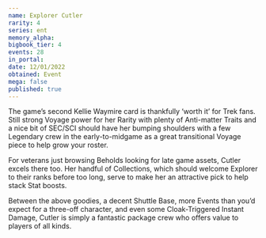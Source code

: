 ```yaml
---
name: Explorer Cutler
rarity: 4
series: ent
memory_alpha:
bigbook_tier: 4
events: 28
in_portal:
date: 12/01/2022
obtained: Event
mega: false
published: true
---
```


The game’s second Kellie Waymire card is thankfully ‘worth it’ for Trek fans. Still strong Voyage power for her Rarity with plenty of Anti-matter Traits and a nice bit of SEC/SCI should have her bumping shoulders with a few Legendary crew in the early-to-midgame as a great transitional Voyage piece to help grow your roster.

For veterans just browsing Beholds looking for late game assets, Cutler excels there too. Her handful of Collections, which should welcome Explorer to their ranks before too long, serve to make her an attractive pick to help stack Stat boosts.

Between the above goodies, a decent Shuttle Base, more Events than you’d expect for a three-off character, and even some Cloak-Triggered Instant Damage, Cutler is simply a fantastic package crew who offers value to players of all kinds.
